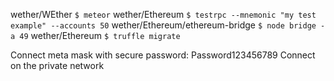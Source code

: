 wether/WEther `$ meteor`
wether/Ethereum `$ testrpc --mnemonic "my test example" --accounts 50`
wether/Ethereum/ethereum-bridge `$ node bridge -a 49`
wether/Ethereum `$ truffle migrate`

Connect meta mask with secure password: Password123456789
Connect on the private network
